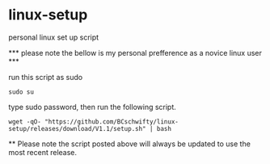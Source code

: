 # linux-setup
personal linux set up script

*** please note the bellow is my personal prefference as a novice linux user ***

run this script as sudo
```highlight
sudo su
```
type sudo password, then run the following script.

```higlight
wget -qO- "https://github.com/BCschwifty/linux-setup/releases/download/V1.1/setup.sh" | bash
```

** Please note the script posted above will always be updated to use the most recent release.
